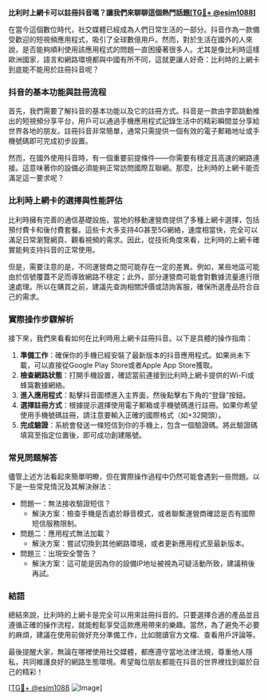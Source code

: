 **比利时上網卡可以註冊抖音嗎？讓我們來聊聊這個熱門話題[[TG💪+ @esim1088](https://t.me/s/esim1088)]**

在當今這個數位時代，社交媒體已經成為人們日常生活的一部分。抖音作為一款備受歡迎的短視頻應用程式，吸引了全球數億用戶。然而，對於生活在國外的人來說，是否能夠順利使用該應用程式的問題一直困擾著很多人。尤其是像比利時這樣歐洲國家，語言和網路環境都與中國有所不同，這就更讓人好奇：比利時的上網卡到底能不能用於註冊抖音呢？

### 抖音的基本功能與註冊流程

首先，我們需要了解抖音的基本功能以及它的註冊方式。抖音是一款由字節跳動推出的短視頻分享平台，用戶可以通過手機應用程式記錄生活中的精彩瞬間並分享給世界各地的朋友。註冊抖音非常簡單，通常只需提供一個有效的電子郵箱地址或手機號碼即可完成初步設置。

然而，在國外使用抖音時，有一個重要前提條件——你需要有穩定且高速的網路連接。這意味著你的設備必須能夠正常訪問國際互聯網。那麼，比利時的上網卡能否滿足這一要求呢？

### 比利時上網卡的選擇與性能評估

比利時擁有完善的通信基礎設施，當地的移動運營商提供了多種上網卡選擇，包括預付費卡和後付費套餐。這些卡大多支持4G甚至5G網絡，速度相當快，完全可以滿足日常瀏覽網頁、觀看視頻的需求。因此，從技術角度來看，比利時的上網卡確實能夠支持抖音的正常使用。

但是，需要注意的是，不同運營商之間可能存在一定的差異。例如，某些地區可能由於信號覆蓋不足而導致網路不穩定；此外，部分運營商可能會對數據流量進行限速處理。所以在購買之前，建議先查詢相關評價或諮詢客服，確保所選產品符合自己的需求。

### 實際操作步驟解析

接下來，我們來看看如何在比利時用上網卡註冊抖音。以下是具體的操作指南：

1. **準備工作**：確保你的手機已經安裝了最新版本的抖音應用程式。如果尚未下載，可以直接從Google Play Store或者Apple App Store獲取。
2. **檢查網路狀態**：打開手機設置，確認當前連接到比利時上網卡提供的Wi-Fi或蜂窩數據網絡。
3. **進入應用程式**：點擊抖音圖標進入主界面，然後點擊右下角的“登錄”按鈕。
4. **選擇註冊方式**：根據提示選擇使用電子郵箱或手機號碼進行註冊。如果你希望使用手機號碼註冊，請注意要輸入正確的國際格式（如+32開頭）。
5. **完成驗證**：系統會發送一條短信到你的手機上，包含一個驗證碼。將此驗證碼填寫至指定位置後，即可成功創建賬號。

### 常見問題解答

儘管上述方法看起來簡單明瞭，但在實際操作過程中仍然可能會遇到一些問題。以下是一些常見情況及其解決辦法：

- 問題一：無法接收驗證短信？
  - 解決方案：檢查手機是否處於靜音模式，或者聯繫運營商確認是否有國際短信服務限制。
- 問題二：應用程式無法加載？
  - 解決方案：嘗試切換到其他網路環境，或者更新應用程式至最新版本。
- 問題三：出現安全警告？
  - 解決方案：這可能是因為你的設備IP地址被視為可疑活動所致，建議稍後再試。

### 結語

總結來說，比利時的上網卡是完全可以用來註冊抖音的。只要選擇合適的產品並且遵循正確的操作流程，就能輕鬆享受這款應用帶來的樂趣。當然，為了避免不必要的麻煩，建議在使用前做好充分準備工作，比如閱讀官方文檔、查看用戶評論等。

最後提醒大家，無論在哪裡使用社交媒體，都應遵守當地法律法規，尊重他人隱私，共同維護良好的網路生態環境。希望每位朋友都能在抖音的世界裡找到屬於自己的精彩！

[[TG💪+ @esim1088](https://t.me/s/esim1088) ![Image](https://i.postimg.cc/4NQfJmqS/Snipaste-2025-05-13-00-14-12.png)]